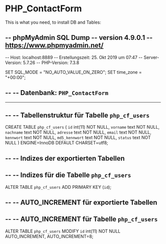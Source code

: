 # PHP_ContactForm

This is what you need, to install DB and Tables:

-- phpMyAdmin SQL Dump
-- version 4.9.0.1
-- https://www.phpmyadmin.net/
--
-- Host: localhost:8889
-- Erstellungszeit: 25. Okt 2019 um 07:47
-- Server-Version: 5.7.26
-- PHP-Version: 7.3.8

SET SQL_MODE = "NO_AUTO_VALUE_ON_ZERO";
SET time_zone = "+00:00";

--
-- Datenbank: `PHP_ContactForm`
--

-- --------------------------------------------------------

--
-- Tabellenstruktur für Tabelle `php_cf_users`
--

CREATE TABLE `php_cf_users` (
  `id` int(11) NOT NULL,
  `vorname` text NOT NULL,
  `nachname` text NOT NULL,
  `adresse` text NOT NULL,
  `email` text NOT NULL,
  `kennwort` text NOT NULL,
  `md5_kennwort` text NOT NULL,
  `status` text NOT NULL
) ENGINE=InnoDB DEFAULT CHARSET=utf8;

--
-- Indizes der exportierten Tabellen
--

--
-- Indizes für die Tabelle `php_cf_users`
--
ALTER TABLE `php_cf_users`
  ADD PRIMARY KEY (`id`);

--
-- AUTO_INCREMENT für exportierte Tabellen
--

--
-- AUTO_INCREMENT für Tabelle `php_cf_users`
--
ALTER TABLE `php_cf_users`
  MODIFY `id` int(11) NOT NULL AUTO_INCREMENT, AUTO_INCREMENT=8;